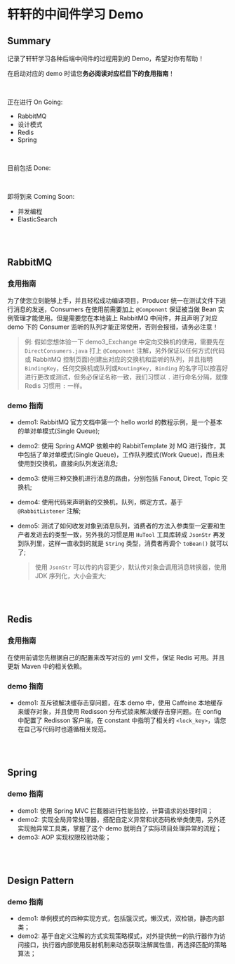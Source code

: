 # 轩轩的中间件学习 Demo

## Summary

记录了轩轩学习各种后端中间件的过程用到的 Demo，希望对你有帮助！

在启动对应的 demo 时请您**务必阅读对应栏目下的食用指南**！

</br>

正在进行 On Going:

- RabbitMQ
- 设计模式
- Redis
- Spring

</br>

目前包括 Done:



</br>

即将到来 Coming Soon:

- 并发编程
- ElasticSearch

</br>

</br>

## RabbitMQ

### 食用指南

为了使您立刻能够上手，并且轻松成功编译项目，Producer 统一在测试文件下进行消息的发送，Consumers 在使用前需要加上 `@Component` 保证被当做 Bean 实例管理才能使用。但是需要您在本地装上 RabbitMQ 中间件，并且声明了对应 demo 下的 Consumer 监听的队列才能正常使用，否则会报错，请务必注意！

> 例: 假如您想体验一下 demo3_Exchange 中定向交换机的使用，需要先在 `DirectConsumers.java` 打上 `@Component` 注解，另外保证以任何方式(代码或 RabbitMQ 控制页面)创建出对应的交换机和监听的队列，并且指明 `BindingKey`，任何交换机或队列或`RoutingKey, Binding` 的名字可以按喜好进行更改或测试，但务必保证名称一致，我们习惯以 `.` 进行命名分隔，就像 Redis 习惯用 `:` 一样。



### demo 指南

- demo1: RabbitMQ 官方文档中第一个 hello world 的教程示例，是一个基本的单对单模式(Single Queue);

- demo2: 使用 Spring AMQP 依赖中的 RabbitTemplate 对 MQ 进行操作，其中包括了单对单模式(Single Queue)，工作队列模式(Work Queue)，而且未使用到交换机，直接向队列发送消息; 

- demo3: 使用三种交换机进行消息的路由，分别包括 Fanout, Direct, Topic 交换机;

- demo4: 使用代码来声明新的交换机，队列，绑定方式，基于 `@RabbitListener` 注解;

- demo5: 测试了如何收发对象到消息队列，消费者的方法入参类型一定要和生产者发进去的类型一致，另外我的习惯是用 `HuTool` 工具库转成 `JsonStr` 再发到队列里，这样一直收到的就是 `String` 类型，消费者再调个 `toBean()` 就可以了;

  > 使用 `JsonStr` 可以传的内容更少，默认传对象会调用消息转换器，使用 JDK 序列化，大小会变大;

</br>

</br>

## Redis

### 食用指南

在使用前请您先根据自己的配置来改写对应的 yml 文件，保证 Redis 可用。并且更新 Maven 中的相关依赖。



### demo 指南

- demo1: 互斥锁解决缓存击穿问题，在本 demo 中，使用 Caffeine 本地缓存来缓存对象，并且使用 Redisson 分布式锁来解决缓存击穿问题。在 config 中配置了 Redisson 客户端，在 constant 中指明了相关的 `<lock_key>`，请您在自己写代码时也遵循相关规范。

</br>

</br>

## Spring

### demo 指南

- demo1: 使用 Spring MVC 拦截器进行性能监控，计算请求的处理时间；
- demo2: 实现全局异常处理器，搭配自定义异常和状态码枚举类使用，另外还实现抛异常工具类，掌握了这个 demo 就明白了实际项目处理异常的流程；
- demo3: AOP 实现权限校验功能；

</br>

</br>

## Design Pattern

### demo 指南

- demo1: 单例模式的四种实现方式，包括饿汉式，懒汉式，双检锁，静态内部类；
- demo2: 基于自定义注解的方式实现策略模式，对外提供统一的执行器作为访问接口，执行器内部使用反射机制来动态获取注解属性值，再选择匹配的策略算法；

</br>

</br>